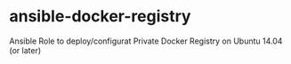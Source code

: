 ansible-docker-registry
=======================

Ansible Role to deploy/configurat Private Docker Registry on Ubuntu 14.04 (or later)
